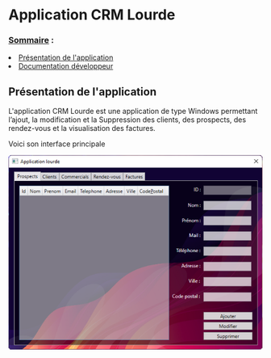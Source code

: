 # Application CRM Lourde

<h3><u>Sommaire</u> :</h3>
<li><a href="#presentation">Présentation de l'application</a></li>
<li><a href="#docs">Documentation développeur</a></li>

<h2 id="presentation">Présentation de l'application</h2>

<p>L'application CRM Lourde est une application de type Windows permettant l’ajout, la modification et la
Suppression des clients, des prospects, des rendez-vous et la visualisation des factures.

Voici son interface principale

<img src="img\Interface.png"/>
